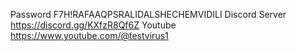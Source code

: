 Password F7H!RAFAAQPSRALIDALSHECHEMVIDILI
Discord Server https://discord.gg/KXfzR8Qf6Z
Youtube https://www.youtube.com/@testvirus1

